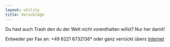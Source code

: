 ```yaml
---
layout: utility
title: Vorschläge
---
```


Du hast auch Trash den du der Welt nicht vorenthalten willst?
Nur her damit!

Entweder per Fax an: +49 6221 6732136* oder ganz verrückt übers [Internet](https://github.com/Trashtunes/trashtun.es/issues/new/choose)